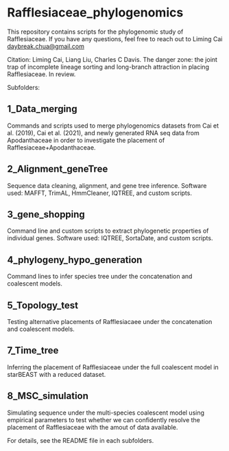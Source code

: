 # Rafflesiaceae_phylogenomics
This repository contains scripts for the phylogenomic study of Rafflesiaceae. If you have any questions, feel free to reach out to Liming Cai daybreak.chua@gmail.com

Citation: Liming Cai, Liang Liu, Charles C Davis. The danger zone: the joint trap of incomplete lineage sorting and long-branch attraction in placing Rafflesiaceae. In review.

Subfolders:

## 1_Data_merging

Commands and scripts used to merge phylogenomics datasets from Cai et al. (2019), Cai et al. (2021), and newly generated RNA seq data from Apodanthaceae in order to investigate the placement of Rafflesiaceae+Apodanthaceae.

## 2_Alignment_geneTree

Sequence data cleaning, alignment, and gene tree inference. Software used: MAFFT, TrimAL, HmmCleaner, IQTREE, and custom scripts.

## 3_gene_shopping

Command line and custom scripts to extract phylogenetic properties of individual genes. Software used: IQTREE, SortaDate, and custom scripts.

## 4_phylogeny_hypo_generation

Command lines to infer species tree under the concatenation and coalescent models.

## 5_Topology_test

Testing alternative placements of Rafflesiacaee under the concatenation and coalescent models.

## 7_Time_tree 

Inferring the placement of Rafflesiaceae under the full coalescent model in starBEAST with a reduced dataset.

## 8_MSC_simulation

Simulating sequence under the multi-species coalescent model using empirical parameters to test whether we can confidently resolve the placement of Rafflesiaceae with the amout of data available.

For details, see the README file in each subfolders.
